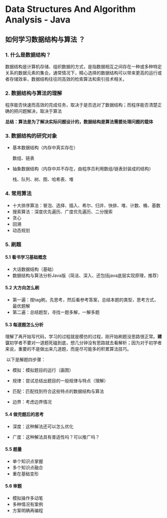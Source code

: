 # Data Structures And Algorithm Analysis - Java

 

## 如何学习数据结构与算法 ？

### 1. 什么是数据结构？

数据结构是计算机存储、组织数据的方式，是指数据相互之间存在一种或多种特定关系的数据元素的集合。通常情况下，精心选择的数据结构可以带来更高的运行或者存储效率，数据结构往往同高效的检索算法和索引技术相关。

### 2. 数据结构与算法的理解

程序能否快速而高效的完成任务，取决于是否选对了数据结构；而程序能否清楚正确的把问题解决，取决于算法

**总结：算法是为了解决实际问题设计的，数据结构是算法需要处理问题的载体**

### 3. 数据结构的研究对象

- 基本数据结构（内存中真实存在）

  数组、链表

- 抽象数据结构（内存中并不存在，由程序员利用数组/链表封装成的结构）

  栈、队列、树、图、哈希表、堆

### 4. 常用算法

- 十大排序算法：冒泡、选择、插入、希尔、归并、快排、堆、计数、桶、基数
- 搜索算法：深度优先遍历、广度优先遍历、二分搜索
- 贪心
- 回溯
- 动态规划

### 5. 刷题

#### 5.1 看书学习基础概念

- 大话数据结构（基础）
- 数据结构与算法分析Java版（简洁、深入、还包括java底层实现原理，推荐）



#### 5.2 大方向怎么刷

- 第一遍：按tag刷，先思考，然后看参考答案，总结本题的类型，思考方式，最优题解
- 第二遍：总结题型，寻找一题多解，一解多题

#### 5.3 每道题怎么分析

​		理解了再开始写代码，学习的过程就是模仿的过程，刚开始刷题没思路很正常。**建议**初学者不要对一道题死磕到底，想几分钟没有思路就去看解析；因为对于初学者来说，重要的不是做出来几道题，而是尽可能多的积累算法技巧。

​		以下是解题四步骤：

- 模拟：模拟题目的运行（画图）

- 规律：尝试总结出题目的一般规律与特点（理解）

- 匹配：匹配找到符合这些特点的数据结构与算法

- 边界：考虑边界情况

#### 5.4 做完题后的思考

- 深度：这种解法还可以怎么优化

- 广度：这种解法具有普适性吗？可以推广吗？

#### 5.5 题量

- 单个知识点掌握
- 多个知识点融合
- 重在基础变形

#### 5.6 审题

- 模拟操作多动笔
- 多种情况有案例
- 方案明确再编程